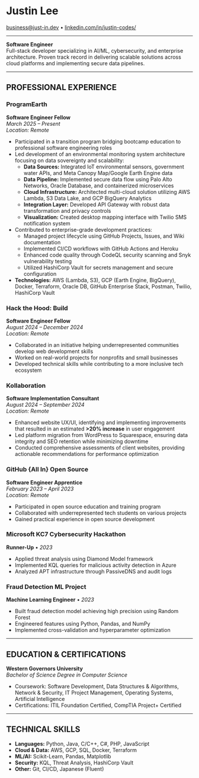 # Justin Lee

[business@just-in.dev](mailto:business@just-in.dev) • [linkedin.com/in/justin-codes/](https://www.linkedin.com/in/justin-codes/)

---

**Software Engineer**  
Full-stack developer specializing in AI/ML, cybersecurity, and enterprise architecture. Proven track record in delivering scalable solutions across cloud platforms and implementing secure data pipelines.

---

## PROFESSIONAL EXPERIENCE

### ProgramEarth
**Software Engineer Fellow**  
*March 2025 – Present*  
*Location: Remote*
- Participated in a transition program bridging bootcamp education to professional software engineering roles
- Led development of an environmental monitoring system architecture focusing on data sovereignty and scalability:
  - **Data Sources:** Integrated IoT environmental sensors, government water APIs, and Meta Canopy Map/Google Earth Engine data
  - **Data Pipeline:** Implemented secure data flow using Palo Alto Networks, Oracle Database, and containerized microservices
  - **Cloud Infrastructure:** Architected multi-cloud solution utilizing AWS Lambda, S3 Data Lake, and GCP BigQuery Analytics
  - **Integration Layer:** Developed API Gateway with robust data transformation and privacy controls
  - **Visualization:** Created desktop mapping interface with Twilio SMS notification system
- Contributed to enterprise-grade development practices:
  - Managed project lifecycle using GitHub Projects, Issues, and Wiki documentation
  - Implemented CI/CD workflows with GitHub Actions and Heroku
  - Enhanced code quality through CodeQL security scanning and Snyk vulnerability testing
  - Utilized HashiCorp Vault for secrets management and secure configuration
- **Technologies:** AWS (Lambda, S3), GCP (Earth Engine, BigQuery), Docker, Terraform, Oracle DB, GitHub Enterprise Stack, Postman, Twilio, HashiCorp Vault

### Hack the Hood: Build
**Software Engineer Fellow**  
*August 2024 – December 2024*  
*Location: Remote*
- Collaborated in an initiative helping underrepresented communities develop web development skills
- Worked on real-world projects for nonprofits and small businesses
- Developed technical skills while contributing to a more inclusive tech ecosystem

### Kollaboration
**Software Implementation Consultant**  
*August 2024 – September 2024*  
*Location: Remote*
- Enhanced website UX/UI, identifying and implementing improvements that resulted in an estimated **>20% increase** in user engagement
- Led platform migration from WordPress to Squarespace, ensuring data integrity and SEO retention while minimizing downtime
- Conducted comprehensive assessments of client websites, providing actionable recommendations for performance optimization

### GitHub {All In} Open Source
**Software Engineer Apprentice**  
*February 2023 – April 2023*  
*Location: Remote*
- Participated in open source education and training program
- Collaborated with underrepresented tech students on various projects
- Gained practical experience in open source development

### Microsoft KC7 Cybersecurity Hackathon
**Runner-Up** • *2023*
- Applied threat analysis using Diamond Model framework
- Implemented KQL queries for malicious activity detection in Azure
- Analyzed APT infrastructure through PassiveDNS and audit logs

### Fraud Detection ML Project
**Machine Learning Engineer** • *2023*  
- Built fraud detection model achieving high precision using Random Forest
- Engineered features using Python, Pandas, and NumPy
- Implemented cross-validation and hyperparameter optimization

---

## EDUCATION & CERTIFICATIONS

**Western Governors University**  
*Bachelor of Science Degree in Computer Science*
- Coursework: Software Development, Data Structures & Algorithms, Network & Security, IT Project Management, Operating Systems, Artificial Intelligence
- Certifications: ITIL Foundation Certified, CompTIA Project+ Certified

---

## TECHNICAL SKILLS

- **Languages:** Python, Java, C/C++, C#, PHP, JavaScript
- **Cloud & Data:** AWS, GCP, SQL, Docker, Terraform
- **ML/AI:** Scikit-Learn, Pandas, Matplotlib
- **Security:** KQL, Threat Analysis, HashiCorp Vault
- **Other:** Git, CI/CD, Japanese (Fluent)